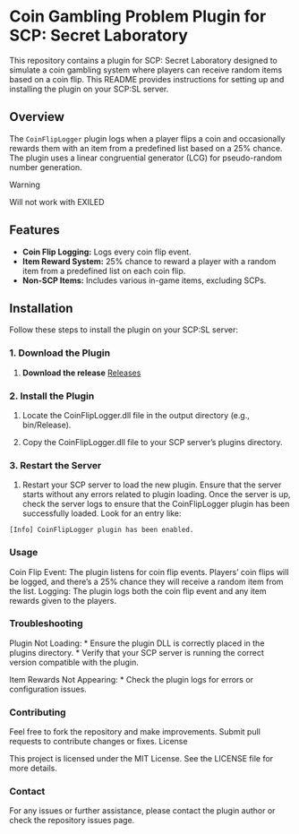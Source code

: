 # Coin Gambling Problem Plugin for SCP: Secret Laboratory

This repository contains a plugin for SCP: Secret Laboratory designed to simulate a coin gambling system where players can receive random items based on a coin flip. This README provides instructions for setting up and installing the plugin on your SCP:SL server.

## Overview

The `CoinFlipLogger` plugin logs when a player flips a coin and occasionally rewards them with an item from a predefined list based on a 25% chance. The plugin uses a linear congruential generator (LCG) for pseudo-random number generation.
>[!WARNING]
>Will not work with EXILED

## Features

- **Coin Flip Logging:** Logs every coin flip event.
- **Item Reward System:** 25% chance to reward a player with a random item from a predefined list on each coin flip.
- **Non-SCP Items:** Includes various in-game items, excluding SCPs.

## Installation

Follow these steps to install the plugin on your SCP:SL server:

### 1. Download the Plugin

1. **Download the release**
      [Releases](https://github.com/Josephfallen/Coin-Gambling-Problem/releases/tag/Beta)

### 2. Install the Plugin
   
  1.  Locate the CoinFlipLogger.dll file in the output directory (e.g., bin/Release).

  2.  Copy the CoinFlipLogger.dll file to your SCP server’s plugins directory.


### 3. Restart the Server

 
 
   1. Restart your SCP server to load the new plugin. Ensure that the server starts without any errors related to plugin loading.
       Once the server is up, check the server logs to ensure that the CoinFlipLogger plugin has been successfully loaded. Look for an entry like:


    [Info] CoinFlipLogger plugin has been enabled.


### Usage

  Coin Flip Event: The plugin listens for coin flip events. Players’ coin flips will be logged, and there’s a 25% chance they will receive a random item from the list.
  Logging: The plugin logs both the coin flip event and any item rewards given to the players.

### Troubleshooting

   Plugin Not Loading:
       * Ensure the plugin DLL is correctly placed in the plugins directory.
       * Verify that your SCP server is running the correct version compatible with the plugin.

  Item Rewards Not Appearing:
       * Check the plugin logs for errors or configuration issues.

### Contributing

Feel free to fork the repository and make improvements. Submit pull requests to contribute changes or fixes.
License

This project is licensed under the MIT License. See the LICENSE file for more details.
### Contact

For any issues or further assistance, please contact the plugin author or check the repository issues page.
